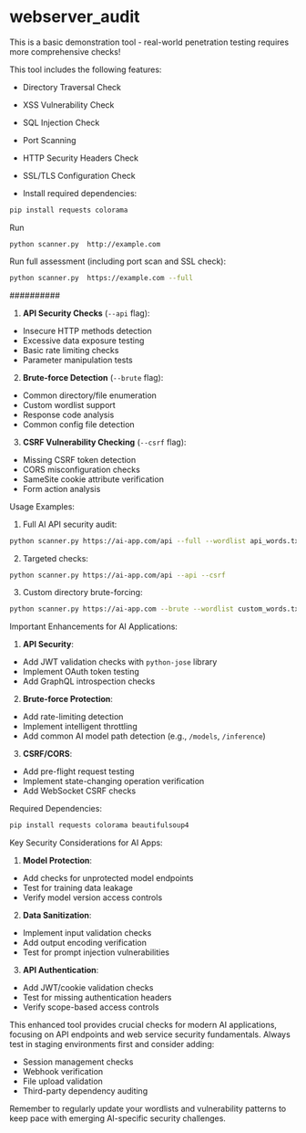 # webserver_audit
This is a basic demonstration tool - real-world penetration testing requires more comprehensive checks!

This tool includes the following features:
- Directory Traversal Check
- XSS Vulnerability Check
- SQL Injection Check
- Port Scanning
- HTTP Security Headers Check
- SSL/TLS Configuration Check

- Install required dependencies:
```bash
pip install requests colorama
```

Run

```
python scanner.py  http://example.com
```

Run full assessment (including port scan and SSL check):
```bash
python scanner.py  https://example.com --full
```


##########





1. **API Security Checks** (`--api` flag):
- Insecure HTTP methods detection
- Excessive data exposure testing
- Basic rate limiting checks
- Parameter manipulation tests

2. **Brute-force Detection** (`--brute` flag):
- Common directory/file enumeration
- Custom wordlist support
- Response code analysis
- Common config file detection

3. **CSRF Vulnerability Checking** (`--csrf` flag):
- Missing CSRF token detection
- CORS misconfiguration checks
- SameSite cookie attribute verification
- Form action analysis

Usage Examples:

1. Full AI API security audit:
```bash
python scanner.py https://ai-app.com/api --full --wordlist api_words.txt
```

2. Targeted checks:
```bash
python scanner.py https://ai-app.com/api --api --csrf
```

3. Custom directory brute-forcing:
```bash
python scanner.py https://ai-app.com --brute --wordlist custom_words.txt
```

Important Enhancements for AI Applications:

1. **API Security**:
- Add JWT validation checks with `python-jose` library
- Implement OAuth token testing
- Add GraphQL introspection checks

2. **Brute-force Protection**:
- Add rate-limiting detection
- Implement intelligent throttling
- Add common AI model path detection (e.g., `/models`, `/inference`)

3. **CSRF/CORS**:
- Add pre-flight request testing
- Implement state-changing operation verification
- Add WebSocket CSRF checks

Required Dependencies:
```bash
pip install requests colorama beautifulsoup4
```

Key Security Considerations for AI Apps:

1. **Model Protection**:
- Add checks for unprotected model endpoints
- Test for training data leakage
- Verify model version access controls

2. **Data Sanitization**:
- Implement input validation checks
- Add output encoding verification
- Test for prompt injection vulnerabilities

3. **API Authentication**:
- Add JWT/cookie validation checks
- Test for missing authentication headers
- Verify scope-based access controls

This enhanced tool provides crucial checks for modern AI applications, focusing on API endpoints and web service security fundamentals. Always test in staging environments first and consider adding:

- Session management checks
- Webhook verification
- File upload validation
- Third-party dependency auditing

Remember to regularly update your wordlists and vulnerability patterns to keep pace with emerging AI-specific security challenges.
